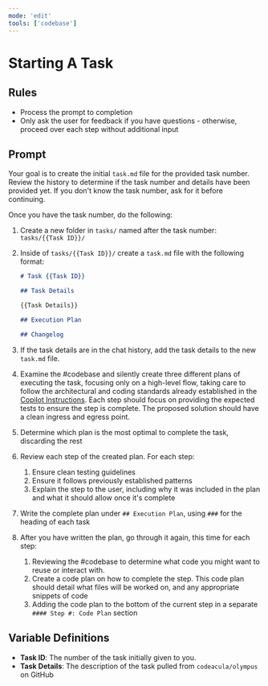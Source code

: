 ```yaml
---
mode: 'edit'
tools: ['codebase']
---
```

# Starting A Task

## Rules

- Process the prompt to completion
- Only ask the user for feedback if you have questions - otherwise, proceed over each step without additional input

## Prompt

Your goal is to create the initial `task.md` file for the provided task number. Review the history to determine if the task number and details have been provided yet. If you don't know the task number, ask for it before continuing.

Once you have the task number, do the following:

1. Create a new folder in `tasks/` named after the task number: `tasks/{{Task ID}}/`
1. Inside of `tasks/{{Task ID}}/` create a `task.md` file with the following format:

    ```markdown
    # Task {{Task ID}}

    ## Task Details

    {{Task Details}}

    ## Execution Plan

    ## Changelog
    ```

1. If the task details are in the chat history, add the task details to the new `task.md` file.
1. Examine the #codebase and silently create three different plans of executing the task, focusing only on a high-level flow, taking care to follow the architectural and coding standards already established in the [Copilot Instructions](../copilot-instructions.md). Each step should focus on providing the expected tests to ensure the step is complete. The proposed solution should have a clean ingress and egress point.
1. Determine which plan is the most optimal to complete the task, discarding the rest
1. Review each step of the created plan. For each step:
   1. Ensure clean testing guidelines
   1. Ensure it follows previously established patterns
   1. Explain the step to the user, including why it was included in the plan and what it should allow once it's complete
1. Write the complete plan under `## Execution Plan`, using `###` for the heading of each task
1. After you have written the plan, go through it again, this time for each step:
   1. Reviewing the #codebase to determine what code you might want to reuse or interact with.
   1. Create a code plan on how to complete the step. This code plan should detail what files will be worked on, and any appropriate snippets of code
   1. Adding the code plan to the bottom of the current step in a separate `#### Step #: Code Plan` section

## Variable Definitions

- **Task ID**: The number of the task initially given to you.
- **Task Details**: The description of the task pulled from `codeacula/olympus` on GitHub
